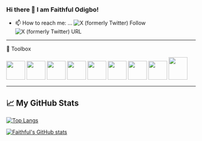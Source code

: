 ### Hi there 👋 I am Faithful Odigbo!

- 📫 How to reach me: ...
![X (formerly Twitter) Follow](https://img.shields.io/twitter/follow/faithfulOdigbo)
![X (formerly Twitter) URL](https://img.shields.io/twitter/url?url=https%3A%2F%2Ftwitter.com%2FfaithfulOdigbo)

---

🧰 Toolbox

<a href="https://cdnlogo.com/logo/nodejs-icon_39488.html"><img src="https://www.cdnlogo.com/logos/n/94/nodejs-icon.svg" height="50" width="50"></a>
<a href="https://cdnlogo.com/logo/javascript_18196.html"><img src="https://www.cdnlogo.com/logos/j/44/javascript.svg" height="50" width="50"></a>
<a href="https://cdnlogo.com/logo/html-5_8516.html"><img src="https://www.cdnlogo.com/logos/h/90/html-5.svg" height="50" width="50"></a>
<a href="https://cdnlogo.com/logo/css_36679.html"><img src="https://www.cdnlogo.com/logos/c/18/css.svg" height="50" width="50"></a>
<a href="https://cdnlogo.com/logo/bootstrap_39502.html"><img src="https://www.cdnlogo.com/logos/b/50/bootstrap.svg" height="50" width="50"></a>
<a href="https://cdnlogo.com/logo/solidity_63893.html"><img src="https://www.cdnlogo.com/logos/s/73/solidity.svg" height="50" width="50"></a>
<a href="https://cdnlogo.com/logo/mysql_9525.html"><img src="https://www.cdnlogo.com/logos/m/10/mysql.svg" height="50" width="50"></a>
<a href="https://cdnlogo.com/logo/microsoft-sql-server_808.html"><img src="https://www.cdnlogo.com/logos/m/21/microsoft-sql-server.svg" height="50" width="50"></a>
<a href="https://cdnlogo.com/logo/mongodb_9555.html"><img src="https://www.cdnlogo.com/logos/m/25/mongodb.svg" height="60" width="50"></a>


---

## &#x1f4c8; My GitHub Stats

[![Top Langs](https://github-readme-stats.vercel.app/api/top-langs/?username=dev3Nigerian&theme=radical)](https://github.com/anuraghazra/github-readme-stats)

[![Faithful's GitHub stats](https://github-readme-stats.vercel.app/api?username=dev3Nigerian&theme=radical)](https://github.com/anuraghazra/github-readme-stats)


<!--
**dev3Nigerian/dev3Nigerian** is a ✨ _special_ ✨ repository because its `README.md` (this file) appears on your GitHub profile.

Here are some ideas to get you started:

- 🔭 I’m currently working on ...
- 🌱 I’m currently learning ...
- 👯 I’m looking to collaborate on ...
- 🤔 I’m looking for help with ...
- 💬 Ask me about ...

- 😄 Pronouns: ...
- ⚡ Fun fact: ...
-->

